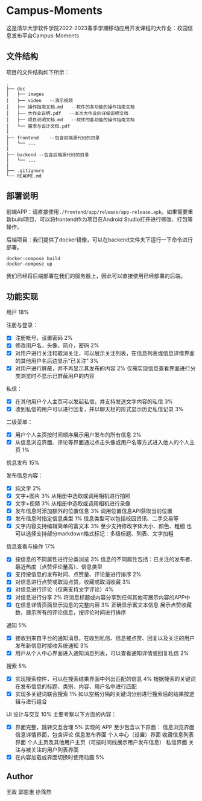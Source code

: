 # Campus-Moments

这是清华大学软件学院2022-2023春季学期移动应用开发课程的大作业：校园信息发布平台Campus-Moments

## 文件结构

项目的文件结构如下所示：

```
.
├── doc
│   ├── images
│   ├── video	--演示视频
│   ├── 操作指南文档.md	--软件的各功能的操作指南文档
│   ├── 大作业说明.pdf	--本次大作业的详细说明文档
│   ├── 项目说明文档.md	--软件的各功能的操作指南文档
│   └── 需求与设计文档.pdf
|
├── frontend	--包含前端源代码的目录
│   └── ...
|
├── backend	--包含后端源代码的目录
│   └── ...
|
├── .gitignore
└── README.md
```

## 部署说明

前端APP：请直接使用`./frontend/app/release/app-release.apk`。如果需要重新build项目，可以将frontend作为项目在Android Studio打开进行修改、打包等操作。

后端项目：我们提供了docker镜像，可以在backend文件夹下运行一下命令进行部署。

```
docker-compose build
docker-compose up
```

我们已经将后端部署在我们的服务器上，因此可以直接使用已经部署的后端。

## 功能实现

⽤⼾ 18%

注册与登录：

- [x] 注册帐号，设置密码 2%
- [x]  修改用户名，头像，简介，密码 2%
- [x]  对用户进行关注和取消关注，可以展示关注列表，在信息列表或信息详情界面的其他用户名后边显示“已关注” 3%
- [x]  对用户进行屏蔽，并不再显示其发布的内容 2%
  仅需实现信息查看界面进行分类浏览时不显示已屏蔽用户的内容

私信：

- [x]  在其他用户个人主页可以发起私信，并支持发送文字内容的私信 3%
- [x]  收到私信的用户可以进行回复，并以聊天栏的形式显示历史私信记录 3%

二级菜单：

- [x]  用户个人主页按时间顺序展示用户发布的所有信息 2%
- [x]  从信息浏览界面、评论等界⾯通过点击头像或用户名等方式进⼊他⼈的个人主⻚ 1%

信息发布 15%

发布信息内容：

- [x] 纯文字 2%
- [x] 文字+图片 3%
	从相册中选取或调用相机进行拍照
- [x] 文字+视频 3%
	从相册中选取或调用相机进行录像
- [x] 发布信息时添加额外的位置信息 3%
	调用位置信息API获取当前位置
- [x] 发布信息时指定信息类型 1%
	信息类型可以包括校园资讯、二手交易等
- [x] 文字内容支持编辑简单的富文本 3%
	至少支持修改字体大小、颜色、粗细
	也可以选择支持部分markdown格式标记：多级标题、列表、文字加粗

信息查看与操作 17%

- [x] 按信息的不同属性进行分类浏览 3%
	信息的不同属性包括：已关注的发布者、最近热度（点赞评论量高）、信息类型
- [x] 支持按信息的发布时间、点赞量、评论量进行排序 2%
- [x] 对信息进行点赞或取消点赞，收藏或取消收藏 3%
- [x] 对信息进行评论（仅需支持文字评论）4%
- [x] 对信息进行分享 2%
	将消息标题或内容分享到任何其他可展示内容的APP中
- [x] 在信息详情页面显示消息的完整内容 3%
	正确显示富文本信息
	展示点赞收藏数，展示所有的评论信息，按评论时间进行排序

通知 5%

- [x] 接收到来⾃平台的通知消息，在收到私信、信息被点赞、回复以及关注的用户发布新信息时接收系统通知 3%
- [x] ⽤⼾从个⼈中⼼界⾯进⼊通知消息列表，可以查看通知详情或回复私信 2%

搜索 5%

- [x] 实现搜索控件，可以在搜索结果界面中列出匹配的信息 4%
	根据搜索的关键词在发布信息的标题、类别、内容、用户名中进行匹配
- [x] 实现多关键词联合搜索 1%
	如以空格分隔的关键词分别进行搜索后的结果按逻辑与进行组合

UI 设计与交互 10%
主要考察以下方面的内容：

- [x] 界面完整，跳转交互合理 5%
	实现的 APP 至少包含以下界面：
	信息浏览界面
	信息详情界面，包含评论
	信息发布界面
	个人中心（设置）界面
	收藏信息列表界面
	个人主页及其他用户主页（可按时间线展示用户发布信息）
	私信界面
	关注与被关注的用户列表界面
- [x] 在内容加载或界面切换时使用动画 5%

## Author

王政 郭恩惠 徐霈然
